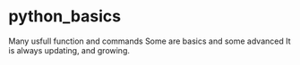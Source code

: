 # python_basics
Many usfull function and commands
Some are basics and some advanced
It is always updating, and growing.
